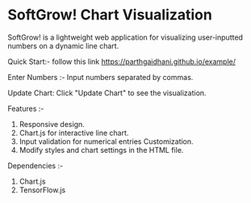# SoftGrow! Chart Visualization
SoftGrow! is a lightweight web application for visualizing user-inputted numbers on a dynamic line chart.

Quick Start:-
follow this link  https://parthgaidhani.github.io/example/

Enter Numbers :- 
Input numbers separated by commas.

Update Chart:
Click "Update Chart" to see the visualization.

Features :-
1.  Responsive design.
2.  Chart.js for interactive line chart.
3.  Input validation for numerical entries Customization.
4.  Modify styles and chart settings in the HTML file.

Dependencies :-
1. Chart.js
2. TensorFlow.js

